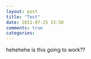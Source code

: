 ```yaml
---
layout: post
title: "Test"
date: 2011-07-25 15:50
comments: true
categories: 
---
```

hehehehe is this going to work??

